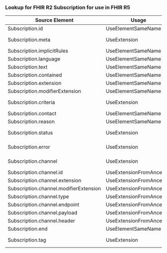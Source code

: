 ### Lookup for FHIR R2 Subscription for use in FHIR R5

| Source Element | Usage | Target |
| -------------- | ----- | ------ |
| Subscription.id | UseElementSameName | Subscription.id |
| Subscription.meta | UseExtension | http://hl7.org/fhir/1.0/StructureDefinition/extension-Subscription.meta |
| Subscription.implicitRules | UseElementSameName | Subscription.implicitRules |
| Subscription.language | UseElementSameName | Subscription.language |
| Subscription.text | UseElementSameName | Subscription.text |
| Subscription.contained | UseElementSameName | Subscription.contained |
| Subscription.extension | UseElementSameName | Subscription.extension |
| Subscription.modifierExtension | UseElementSameName | Subscription.modifierExtension |
| Subscription.criteria | UseExtension | http://hl7.org/fhir/1.0/StructureDefinition/extension-Subscription.criteria |
| Subscription.contact | UseElementSameName | Subscription.contact |
| Subscription.reason | UseElementSameName | Subscription.reason |
| Subscription.status | UseExtension | http://hl7.org/fhir/1.0/StructureDefinition/extension-Subscription.status |
| Subscription.error | UseExtension | http://hl7.org/fhir/1.0/StructureDefinition/extension-Subscription.error |
| Subscription.channel | UseExtension | http://hl7.org/fhir/1.0/StructureDefinition/extension-Subscription.channel |
| Subscription.channel.id | UseExtensionFromAncestor | - |
| Subscription.channel.extension | UseExtensionFromAncestor | - |
| Subscription.channel.modifierExtension | UseExtensionFromAncestor | - |
| Subscription.channel.type | UseExtensionFromAncestor | - |
| Subscription.channel.endpoint | UseExtensionFromAncestor | - |
| Subscription.channel.payload | UseExtensionFromAncestor | - |
| Subscription.channel.header | UseExtensionFromAncestor | - |
| Subscription.end | UseElementSameName | Subscription.end |
| Subscription.tag | UseExtension | http://hl7.org/fhir/1.0/StructureDefinition/extension-Subscription.tag |
